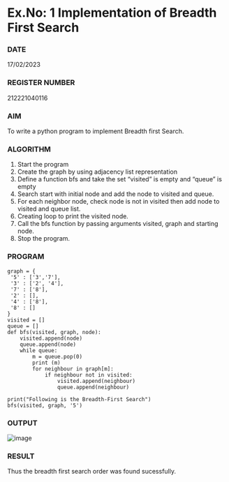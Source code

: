# Ex.No: 1  Implementation of Breadth First Search 

### DATE
17/02/2023

### REGISTER NUMBER
212221040116

### AIM
To write a python program to implement Breadth first Search. 

### ALGORITHM
1. Start the program
2. Create the graph by using adjacency list representation
3. Define a function bfs and take the set “visited” is empty and “queue” is empty
4. Search start with initial node and add the node to visited and queue.
5. For each neighbor node, check node is not in visited then add node to visited and queue list.
6.  Creating loop to print the visited node.
7.   Call the bfs function by passing arguments visited, graph and starting node.
8.   Stop the program.

### PROGRAM
```
graph = {
 '5' : ['3','7'],
 '3' : ['2', '4'],
 '7' : ['8'],
 '2' : [],
 '4' : ['8'],
 '8' : []
}
visited = []
queue = []
def bfs(visited, graph, node):
    visited.append(node)
    queue.append(node)
    while queue:
        m = queue.pop(0)
        print (m)
        for neighbour in graph[m]:
            if neighbour not in visited:
    	        visited.append(neighbour)
    	        queue.append(neighbour)

print("Following is the Breadth-First Search")
bfs(visited, graph, '5')
```

### OUTPUT
![image](https://github.com/NithishThirumalai/AI_Lab_2023-24/assets/114301782/f84a589a-3a92-4f1b-822e-92ae17c79c19)

### RESULT
Thus the breadth first search order was found sucessfully.
